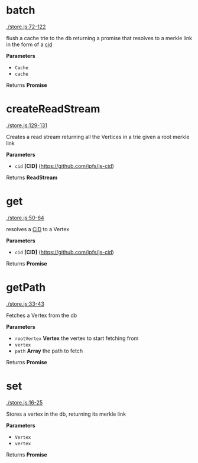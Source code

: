 # batch

[./store.js:72-122](https://github.com/wanderer/merkle-trie/blob/1b13d9d9f007ffe387a12b2faa03896220b2ecda/./store.js#L72-L122 "Source code on GitHub")

flush a cache trie to the db returning a promise that resolves to a merkle
link in the form of a [cid](https://github.com/ipfs/js-cid)

**Parameters**

-   `Cache`  
-   `cache`  

Returns **Promise** 

# createReadStream

[./store.js:129-131](https://github.com/wanderer/merkle-trie/blob/1b13d9d9f007ffe387a12b2faa03896220b2ecda/./store.js#L129-L131 "Source code on GitHub")

Creates a read stream returning all the Vertices in a trie given a root merkle link

**Parameters**

-   `cid` **[CID]** (<https://github.com/ipfs/js-cid>)

Returns **ReadStream** 

# get

[./store.js:50-64](https://github.com/wanderer/merkle-trie/blob/1b13d9d9f007ffe387a12b2faa03896220b2ecda/./store.js#L50-L64 "Source code on GitHub")

resolves a [CID](https://github.com/ipfs/js-cid) to a Vertex

**Parameters**

-   `cid` **[CID]** (<https://github.com/ipfs/js-cid>)

Returns **Promise** 

# getPath

[./store.js:33-43](https://github.com/wanderer/merkle-trie/blob/1b13d9d9f007ffe387a12b2faa03896220b2ecda/./store.js#L33-L43 "Source code on GitHub")

Fetches a Vertex from the db

**Parameters**

-   `rootVertex` **Vertex** the vertex to start fetching from
-   `vertex`  
-   `path` **Array** the path to fetch

Returns **Promise** 

# set

[./store.js:16-25](https://github.com/wanderer/merkle-trie/blob/1b13d9d9f007ffe387a12b2faa03896220b2ecda/./store.js#L16-L25 "Source code on GitHub")

Stores a vertex in the db, returning its merkle link

**Parameters**

-   `Vertex`  
-   `vertex`  

Returns **Promise** 
